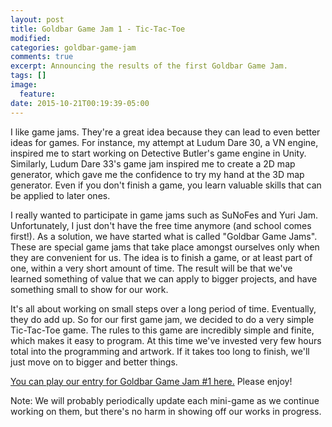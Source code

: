 ```yaml
---
layout: post
title: Goldbar Game Jam 1 - Tic-Tac-Toe
modified:
categories: goldbar-game-jam
comments: true
excerpt: Announcing the results of the first Goldbar Game Jam.
tags: []
image:
  feature:
date: 2015-10-21T00:19:39-05:00
---
```


I like game jams. They're a great idea because they can lead to even better ideas for games. For instance, my attempt at Ludum Dare 30, a VN engine, inspired me to start working on Detective Butler's game engine in Unity. Similarly, Ludum Dare 33's game jam inspired me to create a 2D map generator, which gave me the confidence to try my hand at the 3D map generator. Even if you don't finish a game, you learn valuable skills that can be applied to later ones.

I really wanted to participate in game jams such as SuNoFes and Yuri Jam. Unfortunately, I just don't have the free time anymore (and school comes first!). As a solution, we have started what is called "Goldbar Game Jams". These are special game jams that take place amongst ourselves only when they are convenient for us. The idea is to finish a game, or at least part of one, within a very short amount of time. The result will be that we've learned something of value that we can apply to bigger projects, and have something small to show for our work.

It's all about working on small steps over a long period of time. Eventually, they do add up. So for our first game jam, we decided to do a very simple Tic-Tac-Toe game. The rules to this game are incredibly simple and finite, which makes it easy to program. At this time we've invested very few hours total into the programming and artwork. If it takes too long to finish, we'll just move on to bigger and better things.

[You can play our entry for Goldbar Game Jam \#1 here.](http://107.170.76.38/ttt.html) Please enjoy!

Note: We will probably periodically update each mini-game as we continue working on them, but there's no harm in showing off our works in progress.
